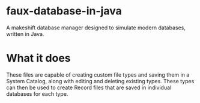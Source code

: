 # faux-database-in-java
A makeshift database manager designed to simulate modern databases, written in Java.

# What it does
These files are capable of creating custom file types and saving them in a System Catalog, along with editing and deleting existing types. These types can then be used to create Record files that are saved in individual databases for each type.
